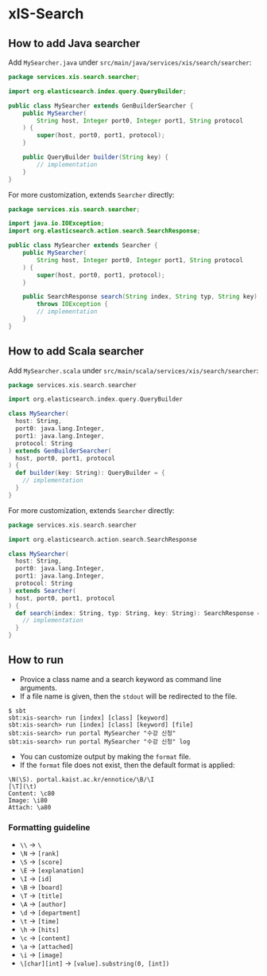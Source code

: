 # xIS-Search
## How to add Java searcher
Add `MySearcher.java` under `src/main/java/services/xis/search/searcher`:
```java
package services.xis.search.searcher;

import org.elasticsearch.index.query.QueryBuilder;

public class MySearcher extends GenBuilderSearcher {
    public MySearcher(
        String host, Integer port0, Integer port1, String protocol
    ) {
        super(host, port0, port1, protocol);
    }

    public QueryBuilder builder(String key) {
        // implementation
    }
}
```
For more customization, extends `Searcher` directly:
```java
package services.xis.search.searcher;

import java.io.IOException;
import org.elasticsearch.action.search.SearchResponse;

public class MySearcher extends Searcher {
    public MySearcher(
        String host, Integer port0, Integer port1, String protocol
    ) {
        super(host, port0, port1, protocol);
    }

    public SearchResponse search(String index, String typ, String key)
        throws IOException {
        // implementation
    }
}
```
## How to add Scala searcher
Add `MySearcher.scala` under `src/main/scala/services/xis/search/searcher`:
```scala
package services.xis.search.searcher

import org.elasticsearch.index.query.QueryBuilder

class MySearcher(
  host: String,
  port0: java.lang.Integer,
  port1: java.lang.Integer,
  protocol: String
) extends GenBuilderSearcher(
  host, port0, port1, protocol
) {
  def builder(key: String): QueryBuilder = {
    // implementation
  }
}
```
For more customization, extends `Searcher` directly:
```scala
package services.xis.search.searcher

import org.elasticsearch.action.search.SearchResponse

class MySearcher(
  host: String,
  port0: java.lang.Integer,
  port1: java.lang.Integer,
  protocol: String
) extends Searcher(
  host, port0, port1, protocol
) {
  def search(index: String, typ: String, key: String): SearchResponse = {
    // implementation
  }
}
```
## How to run
* Provice a class name and a search keyword as command line arguments.
* If a file name is given, then the `stdout` will be redirected to the file.
```shell
$ sbt
sbt:xis-search> run [index] [class] [keyword]
sbt:xis-search> run [index] [class] [keyword] [file]
sbt:xis-search> run portal MySearcher "수강 신청"
sbt:xis-search> run portal MySearcher "수강 신청" log
```
* You can customize output by making the `format` file.
* If the `format` file does not exist, then the default format is applied:
```
\N(\S). portal.kaist.ac.kr/ennotice/\B/\I
[\T](\t)
Content: \c80
Image: \i80
Attach: \a80
```
### Formatting guideline
* `\\` -> `\`
* `\N` -> `[rank]`
* `\S` -> `[score]`
* `\E` -> `[explanation]`
* `\I` -> `[id]`
* `\B` -> `[board]`
* `\T` -> `[title]`
* `\A` -> `[author]`
* `\d` -> `[department]`
* `\t` -> `[time]`
* `\h` -> `[hits]`
* `\c` -> `[content]`
* `\a` -> `[attached]`
* `\i` -> `[image]`
* `\[char][int]` -> `[value].substring(0, [int])`
